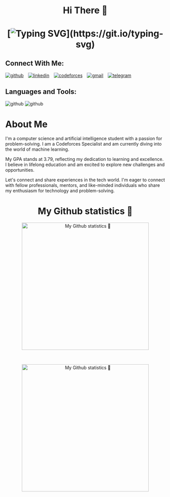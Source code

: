 <h1 align="center">Hi There 👋</h1>

<h1 align="center">
  
[![Typing SVG](https://readme-typing-svg.herokuapp.com?font=Vujahday+Script&color=%0e223b&size=35&height=60&lines=Welcome+to+Mahmoud+Aziz's+Github+!)](https://git.io/typing-svg)
  
</h1>

## Connect With Me:


[![github](https://user-images.githubusercontent.com/89981157/165638303-61424af3-ee6e-49c8-8d23-e62c0fcdccdd.png)][1]&emsp;[![linkedin](https://user-images.githubusercontent.com/89981157/165638661-43aec0cb-4520-4788-8f5d-94d234186ca8.png)][2]&emsp;[![codeforces](https://user-images.githubusercontent.com/89981157/165658750-702cbaa6-a313-4c19-9af9-02dc1bf1def7.png)][4]&emsp;[![gmail](https://user-images.githubusercontent.com/89981157/165659095-538113ce-c545-4dc0-b9b9-c00f9c1d78a9.png)][5]&emsp;[![telegram](https://user-images.githubusercontent.com/89981157/165664495-7e6743b6-bb68-4dfb-ba13-3976ad8823c4.png)][8]
<br />
## Languages and Tools:

![github](https://camo.githubusercontent.com/04a68d28c34b095402af3f66b15a65b9802c0d7ffdfa813635f65a9dbb18c16e/68747470733a2f2f696d672e69636f6e73382e636f6d2f636f6c6f722f34382f3030303030302f632d706c75732d706c75732d6c6f676f2e706e67)
![github](https://camo.githubusercontent.com/e17f27ccb104b1ee595bb3c320eaf9ab8d0b1767969bc204fb7813db450ebd8f/68747470733a2f2f696d672e69636f6e73382e636f6d2f636f6c6f722f34382f3030303030302f707974686f6e2d2d76322e706e67)

 # About Me
I'm a computer science and artificial intelligence student with a passion for problem-solving. I am a Codeforces Specialist and am currently diving into the world of machine learning.

My GPA stands at 3.79, reflecting my dedication to learning and excellence. I believe in lifelong education and am excited to explore new challenges and opportunities.

Let's connect and share experiences in the tech world. I'm eager to connect with fellow professionals, mentors, and like-minded individuals who share my enthusiasm for technology and problem-solving.


<h1 align="center">My Github statistics 🚀</h1> 

<p align="center">
  <img width="400" src="https://github-readme-stats.vercel.app/api/?username=mahmoudazizorignal&count_private=true&theme=tokyonight&showicons=true" alt="My Github statistics  🚀">
</p>
<br />
<p align="center">
  <img width="400" src="https://github-readme-stats.vercel.app/api/top-langs/?username=mahmoudazizorignal&langs_count=5&theme=tokyonight" alt="My Github statistics  🚀">

[linkedin]: https://www.linkedin.com/in/mahmoud-mamdouh-70809621b/

[1]: https://github.com/mahmoudazizorignal
[2]: https://www.linkedin.com/in/mahmoud-mamdouh-70809621b/
[4]: https://codeforces.com/profile/mahmoudazizorignal
[5]: mailto:mahmoudazizorignal@gmail.com
[8]: https://t.me/mahmoudazizorignal
